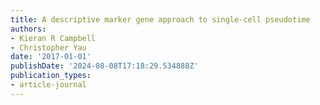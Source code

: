 ```yaml
---
title: A descriptive marker gene approach to single-cell pseudotime
authors:
- Kieran R Campbell
- Christopher Yau
date: '2017-01-01'
publishDate: '2024-08-08T17:18:29.534888Z'
publication_types:
- article-journal
---
```

